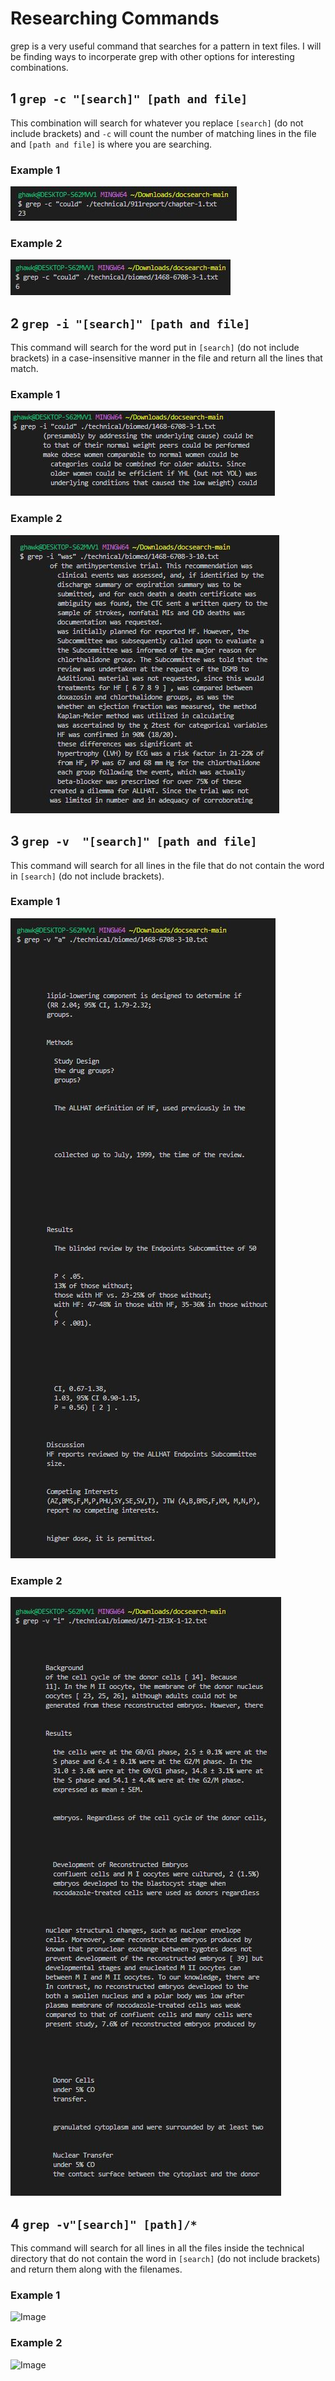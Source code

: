 # Researching Commands
grep is a very useful command that searches for a pattern in text files. I will be finding ways
to incorperate grep with other options for interesting combinations.

## 1 ```grep -c "[search]" [path and file]```
This combination will search for whatever you replace ```[search]```  (do not include brackets) and ```-c``` will count
the number of matching lines in the file and ```[path and file]``` is where you are searching.
### Example 1
![Image](1.1.JPG)
### Example 2
![Image](1.2.JPG)


## 2 ```grep -i "[search]" [path and file]```
This command will search for the word put in ```[search]``` (do not include brackets) in a case-insensitive manner in the file
and return all the lines that match.
### Example 1
![Image](2.1.JPG)
### Example 2
![Image](2.2.JPG)

## 3 ```grep -v  "[search]" [path and file]```
This command will search for all lines in the file that do not contain the word in ```[search]``` (do not include brackets).
### Example 1
![Image](3.1.JPG)
### Example 2
![Image](3.2.JPG)

## 4 ```grep -v"[search]" [path]/*```
This command will search for all lines in all the files inside the technical directory that do not contain the word in 
```[search]``` (do not include brackets) and return them along with the filenames.
### Example 1
![Image](4.1.JPG)
### Example 2
![Image](4.2.JPG)
